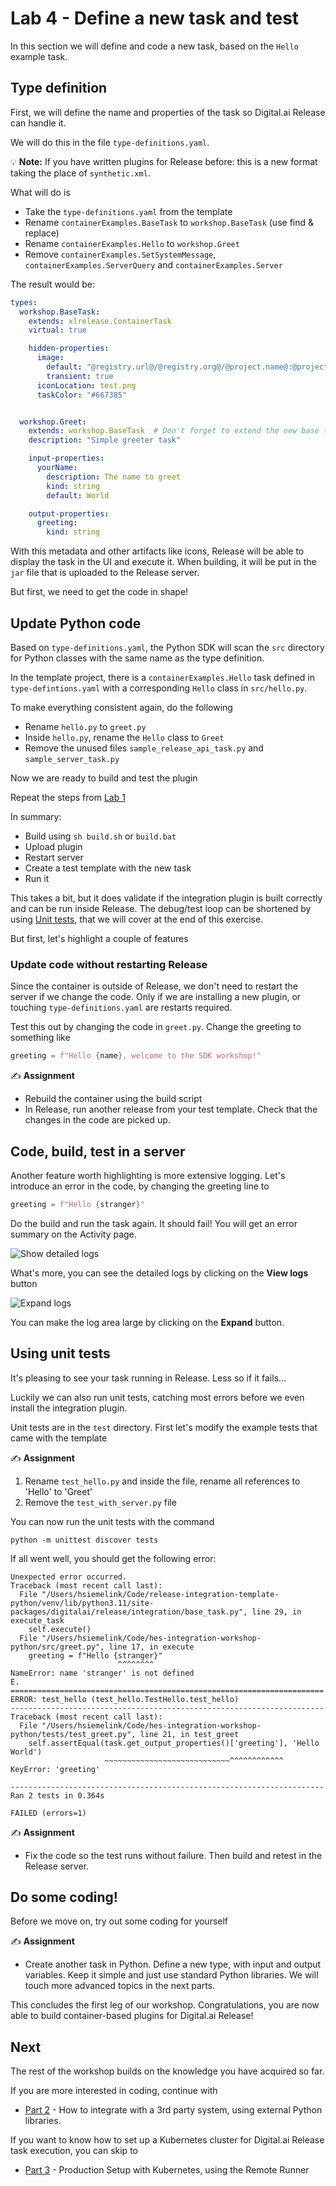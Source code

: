 # Lab 4 - Define a new task and test

In this section we will define and code a new task, based on the `Hello` example task.

## Type definition

First, we will define the name and properties of the task so Digital.ai Release can handle it.

We will do this in the file `type-definitions.yaml`.

💡 **Note:** If you have written plugins for Release before: this is a new format taking the place of `synthetic.xml`. 

What will do is
* Take the `type-definitions.yaml` from the template
* Rename `containerExamples.BaseTask` to `workshop.BaseTask` (use find & replace)
* Rename `containerExamples.Hello` to `workshop.Greet`
* Remove `containerExamples.SetSystemMessage`, `containerExamples.ServerQuery` and `containerExamples.Server`

The result would be:

```yaml
types:
  workshop.BaseTask:
    extends: xlrelease.ContainerTask
    virtual: true

    hidden-properties:
      image:
        default: "@registry.url@/@registry.org@/@project.name@:@project.version@"
        transient: true
      iconLocation: test.png
      taskColor: "#667385"


  workshop.Greet:
    extends: workshop.BaseTask  # Don't forget to extend the new base task
    description: "Simple greeter task"

    input-properties:
      yourName:
        description: The name to greet
        kind: string
        default: World

    output-properties:
      greeting:
        kind: string
```

With this metadata and other artifacts like icons, Release will be able to display the task in the UI and execute it. 
When building, it will be put in the `jar` file that is uploaded to the Release server.

But first, we need to get the code in shape!

## Update Python code

Based on `type-definitions.yaml`, the Python SDK will scan the `src` directory for Python classes with the same name as the type definition.

In the template project, there is a `containerExamples.Hello` task defined in `type-defintions.yaml` with a corresponding `Hello` class in `src/hello.py`.

To make everything consistent again, do the following

* Rename `hello.py` to `greet.py`
* Inside `hello.py`, rename the `Hello` class to `Greet`
* Remove the unused files `sample_release_api_task.py` and `sample_server_task.py`

Now we are ready to build and test the plugin

Repeat the steps from [Lab 1](lab-1-run-hello-world.md#build-integration-plugin-and-publish-the-container-image)

In summary:
* Build using `sh build.sh` or `build.bat`
* Upload plugin
* Restart server
* Create a test template with the new task
* Run it

This takes a bit, but it does validate if the integration plugin is built correctly and can be run inside Release. The debug/test loop can be shortened by using [Unit tests](#using-unit-tests), that we will cover at the end of this exercise.

But first, let's highlight a couple of features

### Update code without restarting Release

Since the container is outside of Release, we don't need to restart the server if we change the code. Only if we are installing a new plugin, or touching `type-definitions.yaml` are restarts required.

Test this out by changing the code in `greet.py`. Change the greeting to something like 

```python
greeting = f"Hello {name}, welcome to the SDK workshop!"
```

✍️ **Assignment**
* Rebuild the container using the build script
* In Release, run another release from your test template. Check that the changes in the code are picked up.

## Code, build, test in a server

Another feature worth highlighting is more extensive logging. Let's introduce an error in the code, by changing the greeting line to

```python
greeting = f"Hello {stranger}" 
```

Do the build and run the task again. It should fail!
You will get an error summary on the Activity page. 

![Show detailed logs](img/show-detailed-logs.png)

What's more, you can see the detailed logs by clicking on the **View logs** button

![Expand logs](img/expand-logs.png)

You can make the log area large by clicking on the **Expand** button.

## Using unit tests

It's pleasing to see your task running in Release. Less so if it fails... 

Luckily we can also run unit tests, catching most errors before we even install the integration plugin.

Unit tests are in the `test` directory. First let's modify the example tests that came with the template

✍️ **Assignment**

1. Rename `test_hello.py` and inside the file, rename all references to 'Hello' to 'Greet'
2. Remove the `test_with_server.py` file

You can now run the unit tests with the command

    python -m unittest discover tests

If all went well, you should get the following error:

```
Unexpected error occurred.
Traceback (most recent call last):
  File "/Users/hsiemelink/Code/release-integration-template-python/venv/lib/python3.11/site-packages/digitalai/release/integration/base_task.py", line 29, in execute_task
    self.execute()
  File "/Users/hsiemelink/Code/hes-integration-workshop-python/src/greet.py", line 17, in execute
    greeting = f"Hello {stranger}"
                        ^^^^^^^^
NameError: name 'stranger' is not defined
E.
======================================================================
ERROR: test_hello (test_hello.TestHello.test_hello)
----------------------------------------------------------------------
Traceback (most recent call last):
  File "/Users/hsiemelink/Code/hes-integration-workshop-python/tests/test_greet.py", line 21, in test_greet
    self.assertEqual(task.get_output_properties()['greeting'], 'Hello World')
                     ~~~~~~~~~~~~~~~~~~~~~~~~~~~~^^^^^^^^^^^^
KeyError: 'greeting'

----------------------------------------------------------------------
Ran 2 tests in 0.364s

FAILED (errors=1)
```

✍️ **Assignment** 
* Fix the code so the test runs without failure. Then build and retest in the Release server. 

## Do some coding!

Before we move on, try out some coding for yourself

✍️ **Assignment**
* Create another task in Python. Define a new type, with input and output variables. Keep it simple and just use standard Python libraries. We will touch more advanced topics in the next parts.

This concludes the first leg of our workshop. Congratulations, you are now able to build container-based plugins for Digital.ai Release! 

## Next

The rest of the workshop builds on the knowledge you have acquired so far. 

If you are more interested in coding, continue with
* [Part 2](../part-2) - How to integrate with a 3rd party system, using external Python libraries.

If you want to know how to set up a Kubernetes cluster for Digital.ai Release task execution, you can skip to
* [Part 3](../part-3) - Production Setup with Kubernetes, using the Remote Runner


